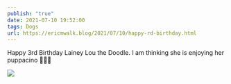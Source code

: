```yaml
---
publish: "true"
date: 2021-07-10 19:52:00
tags: Dogs
url: https://ericmwalk.blog/2021/07/10/happy-rd-birthday.html
---
```


Happy 3rd Birthday Lainey Lou the Doodle. I am thinking she is enjoying her puppacino 🤣🎉🐶


![](https://ericmwalk.blog/uploads/2021/04b40e68d5.jpg)